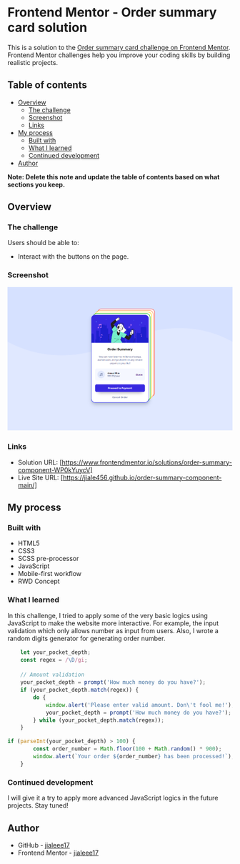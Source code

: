 # Frontend Mentor - Order summary card solution

This is a solution to the [Order summary card challenge on Frontend Mentor](https://www.frontendmentor.io/challenges/order-summary-component-QlPmajDUj). Frontend Mentor challenges help you improve your coding skills by building realistic projects. 

## Table of contents

- [Overview](#overview)
  - [The challenge](#the-challenge)
  - [Screenshot](#screenshot)
  - [Links](#links)
- [My process](#my-process)
  - [Built with](#built-with)
  - [What I learned](#what-i-learned)
  - [Continued development](#continued-development)
- [Author](#author)

**Note: Delete this note and update the table of contents based on what sections you keep.**

## Overview

### The challenge

Users should be able to:

- Interact with the buttons on the page.

### Screenshot

![Desktop view](./images/screenshot/desktop-view.png)

### Links

- Solution URL: [https://www.frontendmentor.io/solutions/order-summary-component-WP0kYuycV]
- Live Site URL: [https://jiale456.github.io/order-summary-component-main/]

## My process

### Built with

- HTML5
- CSS3
- SCSS pre-processor
- JavaScript
- Mobile-first workflow
- RWD Concept

### What I learned

In this challenge, I tried to apply some of the very basic logics using JavaScript to make the website more interactive. For example, the input validation which only allows number as input from users. Also, I wrote a random digits generator for generating order number.

```javascript
    let your_pocket_depth;
    const regex = /\D/gi;

    // Amount validation
    your_pocket_depth = prompt('How much money do you have?');
    if (your_pocket_depth.match(regex)) {
        do {
            window.alert('Please enter valid amount. Don\'t fool me!');
            your_pocket_depth = prompt('How much money do you have?');
        } while (your_pocket_depth.match(regex));
    }
```

```javascript
if (parseInt(your_pocket_depth) > 100) {
        const order_number = Math.floor(100 + Math.random() * 900);
        window.alert(`Your order ${order_number} has been processed!`);
    }
```

### Continued development

I will give it a try to apply more advanced JavaScript logics in the future projects. Stay tuned!

## Author

- GitHub - [jialeee17](https://github.com/jiale456?tab=repositories)
- Frontend Mentor - [jialeee17](https://www.frontendmentor.io/profile/jiale456)

